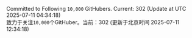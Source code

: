 Committed to Following `10,000` GitHubers. Current: <!-- FOLLOWING_COUNT -->302<!-- FOLLOWING_COUNT --> (Update at UTC <!-- LAST_UPDATED -->2025-07-11 04:34:18<!-- LAST_UPDATED -->)<br>
致力于关注`10,000`个GitHuber。当前：<!-- FOLLOWING_COUNT -->302<!-- FOLLOWING_COUNT --> (更新于北京时间 <!-- LAST_UPDATED_CST -->2025-07-11 12:34:18<!-- LAST_UPDATED_CST -->)
